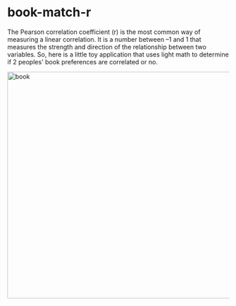 # book-match-r
The Pearson correlation coefficient (r) is the most common way of measuring a linear correlation. It is a number between –1 and 1 that measures the strength and direction of the relationship between two variables. So, here is a little toy application that uses light math to determine if 2 peoples' book preferences are correlated or no.

<img width="513" alt="book" src="https://github.com/blakefrederick/book-match-r/assets/4672139/6987d21b-6067-4789-a192-ea7e32dbfd8b">

